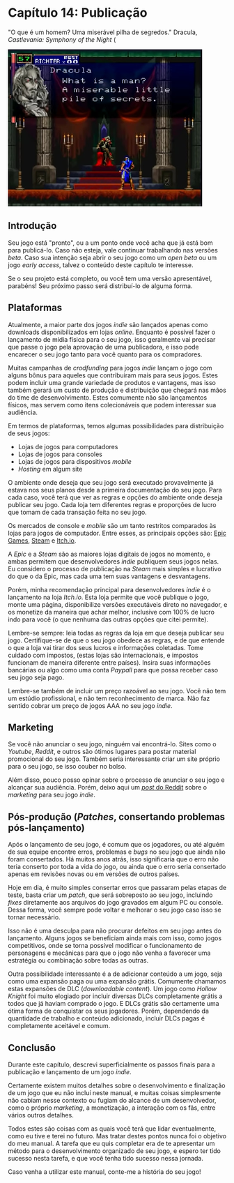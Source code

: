 # Capítulo 14: Publicação

"O que é um homem? Uma miserável pilha de segredos." Dracula, _Castlevania: Symphony of the Night_ (

![Capítulo 14 capa](../Arquivos/Imagens/capa_14.jpg 'What is a man? A miserable little pile of secrets.')

## Introdução
Seu jogo está "pronto", ou a um ponto onde você acha que já está bom para publicá-lo. Caso não esteja, vale continuar trabalhando nas versões _beta_. Caso sua intenção seja abrir o seu jogo como um _open beta_ ou um jogo _early access_, talvez o conteúdo deste capítulo te interesse.

Se o seu projeto está completo, ou você tem uma versão apresentável, parabéns! Seu próximo passo será distribuí-lo de alguma forma.

## Plataformas
Atualmente, a maior parte dos jogos _indie_ são lançados apenas como downloads disponibilizados em lojas _online_. Enquanto é possível fazer o lançamento de mídia física para o seu jogo, isso geralmente vai precisar que passe o jogo pela aprovação de uma publicadora, e isso pode encarecer o seu jogo tanto para você quanto para os compradores.

Muitas campanhas de _crodfunding_ para jogos _indie_ lançam o jogo com alguns bônus para aqueles que contribuiram mais para seus jogos. Estes podem incluir uma grande variedade de produtos e vantagens, mas isso também gerará um custo de produção e distribuição que chegará nas mãos do time de desenvolvimento. Estes comumente não são lançamentos físicos, mas servem como itens colecionáveis que podem interessar sua audiência.

Em termos de plataformas, temos algumas possibilidades para distribuição de seus jogos: 
- Lojas de jogos para computadores 
- Lojas de jogos para consoles
- Lojas de jogos para dispositivos _mobile_
- _Hosting_ em algum site

O ambiente onde deseja que seu jogo será executado provavelmente já estava nos seus planos desde a primeira documentação do seu jogo. Para cada caso, você terá que ver as regras e opções do ambiente onde deseja publicar seu jogo. Cada loja tem diferentes regras e proporções de lucro que tomam de cada transação feita no seu jogo.

Os mercados de console e _mobile_ são um tanto restritos comparados às lojas para jogos de computador. Entre esses, as principais opções são: [Epic Games](https://store.epicgames.com/), [Steam](https://store.steampowered.com/) e [Itch.io](https://itch.io/).

A _Epic_ e a _Steam_ são as maiores lojas digitais de jogos no momento, e ambas permitem que desenvolvedores _indie_ publiquem seus jogos nelas. Eu considero o processo de publicação na _Steam_ mais simples e lucrativo do que o da Epic, mas cada uma tem suas vantagens e desvantagens.

Porém, minha recomendação principal para desenvolvedores _indie_ é o lançamento na loja _Itch.io_. Esta loja permite que você publique o jogo, monte uma página, disponibilize versões executáveis direto no navegador, e os monetize da maneira que achar melhor, inclusive com 100% de lucro indo para você (o que nenhuma das outras opções que citei permite). 

Lembre-se sempre: leia todas as regras da loja em que deseja publicar seu jogo. Certifique-se de que o seu jogo obedece as regras, e de que entende o que a loja vai tirar dos seus lucros e informações coletadas. Tome cuidado com impostos, (estas lojas são internacionais, e impostos funcionam de maneira diferente entre países). Insira suas informações bancárias ou algo como uma conta _Paypall_ para que possa receber caso seu jogo seja pago.

Lembre-se também de incluir um preço razoável ao seu jogo. Você não tem um estúdio profissional, e não tem reconhecimento de marca. Não faz sentido cobrar um preço de jogos AAA no seu jogo _indie_.

## Marketing
Se você não anunciar o seu jogo, ninguém vai encontrá-lo. Sites como o _Youtube_, _Reddit_, e outros são ótimos lugares para postar material promocional do seu jogo. Também seria interessante criar um site próprio para o seu jogo, se isso couber no bolso. 

Além disso, pouco posso opinar sobre o processo de anunciar o seu jogo e alcançar sua audiência. Porém, deixo aqui um [_post_ do Reddit](https://www.reddit.com/r/gamedev/comments/mx50zs/how_to_announce_your_upcoming_steam_indie_game/) sobre o _marketing_ para seu jogo _indie_.

## Pós-produção (_Patches_, consertando problemas pós-lançamento)
Após o lançamento de seu jogo, é comum que os jogadores, ou até alguém de sua equipe encontre erros, problemas e _bugs_ no seu jogo que ainda não foram consertados. Há muitos anos atrás, isso significaria que o erro não teria conserto por toda a vida do jogo, ou ainda que o erro seria consertado apenas em revisões novas ou em versões de outros países.

Hoje em dia, é muito simples consertar erros que passaram pelas etapas de teste, basta criar um _patch_, que será sobreposto ao seu jogo, incluindo _fixes_ diretamente aos arquivos do jogo gravados em algum PC ou console. Dessa forma, você sempre pode voltar e melhorar o seu jogo caso isso se tornar necessário.

Isso não é uma desculpa para não procurar defeitos em seu jogo antes do lançamento. Alguns jogos se beneficiam ainda mais com isso, como jogos competitivos, onde se torna possível modificar o funcionamento de personagens e mecânicas para que o jogo não venha a favorecer uma estratégia ou combinação sobre todas as outras.

Outra possibilidade interessante é a de adicionar conteúdo a um jogo, seja como uma expansão paga ou uma expansão grátis. Comumente chamamos estas expansões de DLC (_downloadable content_). Um jogo como _Hollow Knight_ foi muito elogiado por incluir diversas DLCs completamente grátis a todos que já haviam comprado o jogo. E DLCs grátis são certamente uma ótima forma de conquistar os seus jogadores. Porém, dependendo da quantidade de trabalho e conteúdo adicionado, incluir DLCs pagas é completamente aceitável e comum.

## Conclusão
Durante este capítulo, descrevi superficialmente os passos finais para a publicação e lançamento de um jogo _indie_. 

Certamente existem muitos detalhes sobre o desenvolvimento e finalização de um jogo que eu não incluí neste manual, e muitas coisas simplesmente não cabiam nesse contexto ou fugiam do alcance de um desenvolvedor, como o próprio _marketing_, a monetização, a interação com os fãs, entre vários outros detalhes. 

Todos estes são coisas com as quais você terá que lidar eventualmente, como eu tive e terei no futuro. Mas tratar destes pontos nunca foi o objetivo do meu manual. A tarefa que eu quis completar era de te apresentar um método para o desenvolvimento organizado de seu jogo, e espero ter tido sucesso nesta tarefa, e que você tenha tido sucesso nessa jornada.

Caso venha a utilizar este manual, conte-me a história do seu jogo!
